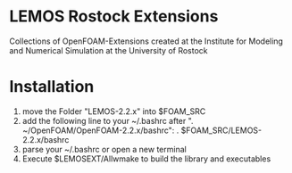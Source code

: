 LEMOS Rostock Extensions
====================
Collections of OpenFOAM-Extensions created at the Institute for
Modeling and Numerical Simulation at the University of Rostock


Installation
============

1. move the Folder "LEMOS-2.2.x" into $FOAM_SRC
2. add the following line to your ~/.bashrc after ". ~/OpenFOAM/OpenFOAM-2.2.x/bashrc":
     . $FOAM_SRC/LEMOS-2.2.x/bashrc
3. parse your ~/.bashrc or open a new terminal
4. Execute $LEMOSEXT/Allwmake to build the library and executables
